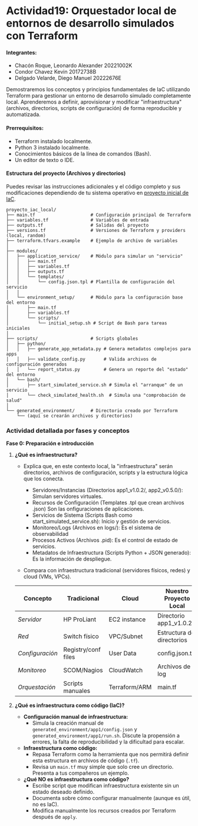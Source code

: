# Actividad19: Orquestador local de entornos de desarrollo simulados con Terraform

#### Integrantes:

- Chacón Roque, Leonardo Alexander 20221002K
- Condor Chavez Kevin 20172738B
- Delgado Velarde, Diego Manuel 20222676E

Demostraremos los conceptos y principios fundamentales de IaC utilizando Terraform para gestionar un entorno de desarrollo simulado completamente
local. Aprenderemos a definir, aprovisionar y modificar "infraestructura" (archivos, directorios, scripts de configuración)  de forma reproducible y automatizada.

#### **Prerrequisitos:**

 - Terraform instalado localmente.
 - Python 3 instalado localmente.
 - Conocimientos básicos de la línea de comandos (Bash).
 - Un editor de texto o IDE.


#### Estructura del proyecto (Archivos y directorios)

Puedes revisar las instrucciones adicionales y el código completo y sus modificaciones dependiendo de tu sistema operativo en [proyecto inicial de IaC](https://github.com/kapumota/DS/tree/main/2025-1/Proyecto_iac_local).

```
proyecto_iac_local/
├── main.tf                     # Configuración principal de Terraform
├── variables.tf                # Variables de entrada
├── outputs.tf                  # Salidas del proyecto
├── versions.tf                 # Versiones de Terraform y providers (local, random)
├── terraform.tfvars.example    # Ejemplo de archivo de variables
│
├── modules/
│   ├── application_service/    # Módulo para simular un "servicio"
│   │   ├── main.tf
│   │   ├── variables.tf
│   │   ├── outputs.tf
│   │   └── templates/
│   │       └── config.json.tpl # Plantilla de configuración del servicio
│   │
│   └── environment_setup/      # Módulo para la configuración base del entorno
│       ├── main.tf
│       ├── variables.tf
│       └── scripts/
│           └── initial_setup.sh # Script de Bash para tareas iniciales
│
├── scripts/                    # Scripts globales
│   ├── python/
│   │   ├── generate_app_metadata.py # Genera metadatos complejos para apps
│   │   ├── validate_config.py       # Valida archivos de configuración generados
│   │   └── report_status.py         # Genera un reporte del "estado" del entorno
│   └── bash/
│       ├── start_simulated_service.sh # Simula el "arranque" de un servicio
│       └── check_simulated_health.sh  # Simula una "comprobación de salud"
│
└── generated_environment/      # Directorio creado por Terraform
    └── (aquí se crearán archivos y directorios)
```


### Actividad detallada por fases y conceptos

**Fase 0: Preparación e introducción**

1.  **¿Qué es infraestructura?**
      * Explica que, en este contexto local, la "infraestructura" serán directorios, archivos de configuración, scripts y la estructura lógica que los conecta.

         - Servidores/Instancias	(Directorios app1_v1.0.2/, app2_v0.5.0/):	Simulan servidores virtuales.
         - Recursos de Configuración	(Templates .tpl que crean archivos .json)	Son las onfiguraciones de aplicaciones.
         - Servicios de Sistema	(Scripts Bash como start_simulated_service.sh):	Inicio y gestión de servicios.
         - Monitoreo/Logs	(Archivos en logs/):	Es el sistema de observabilidad
         - Procesos Activos	(Archivos .pid):	Es el control de estado de servicios.
         - Metadatos de Infraestructura	(Scripts Python + JSON generado):	Es la información de despliegue.


      * Compara con infraestructura tradicional (servidores físicos, redes) y cloud (VMs, VPCs).

      | Concepto | Tradicional | Cloud | Nuestro Proyecto Local |
      |----------|-------------|-------|-------------------|
      | *Servidor* | HP ProLiant | EC2 instance | Directorio app1_v1.0.2/ |
      | *Red* | Switch físico | VPC/Subnet | Estructura de directorios |
      | *Configuración* | Registry/conf files | User Data | config.json.tpl |
      | *Monitoreo* | SCOM/Nagios | CloudWatch | Archivos de log |
      | *Orquestación* | Scripts manuales | Terraform/ARM | main.tf |
    
3.  **¿Qué es infraestructura como código (IaC)?**
      * **Configuración manual de infraestructura:**
          * Simula la creación manual de `generated_environment/app1/config.json` y `generated_environment/app1/run.sh`. Discute la propensión a errores, la falta de reproducibilidad y la dificultad para escalar.
      * **Infraestructura como código:**
          * Repasa Terraform como la herramienta que nos permitirá definir esta estructura en archivos de código (`.tf`).
          * Revisa un `main.tf` muy simple que solo cree un directorio. Presenta a tus compañeros un ejemplo.
      * **¿Qué NO es infraestructura como código?**
          * Escribe script que modifican infraestructura existente sin un estado deseado definido.
          * Documenta sobre cómo configurar manualmente (aunque es útil, no es IaC).
          * Modifica manualmente los recursos creados por Terraform después de `apply`.
